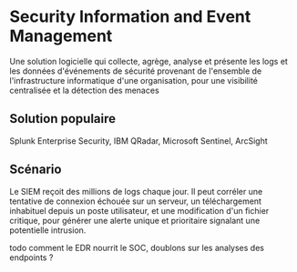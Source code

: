 # Security Information and Event Management
Une solution logicielle qui collecte, agrège, analyse et présente les logs et les données d'événements de sécurité provenant de l'ensemble de l'infrastructure informatique d'une organisation, pour une visibilité centralisée et la détection des menaces
## Solution populaire
Splunk Enterprise Security, IBM QRadar, Microsoft Sentinel, ArcSight
## Scénario
Le SIEM reçoit des millions de logs chaque jour. Il peut corréler une tentative de connexion échouée sur un serveur, un téléchargement inhabituel depuis un poste utilisateur, et une modification d'un fichier critique, pour générer une alerte unique et prioritaire signalant une potentielle intrusion.

todo comment le EDR nourrit le SOC, doublons sur les analyses des endpoints ?